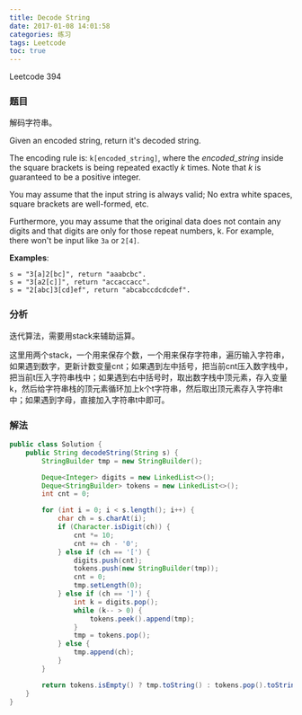 ```yaml
---
title: Decode String
date: 2017-01-08 14:01:58
categories: 练习
tags: Leetcode
toc: true
---
```


Leetcode 394

### 题目

解码字符串。

Given an encoded string, return it's decoded string.

The encoding rule is: `k[encoded_string]`, where the *encoded_string* inside the square brackets is being repeated exactly _k_ times. Note that _k_ is guaranteed to be a positive integer.

You may assume that the input string is always valid; No extra white spaces, square brackets are well-formed, etc.

Furthermore, you may assume that the original data does not contain any digits and that digits are only for those repeat numbers, k. For example, there won't be input like `3a` or `2[4]`.

__Examples__:

```
s = "3[a]2[bc]", return "aaabcbc".
s = "3[a2[c]]", return "accaccacc".
s = "2[abc]3[cd]ef", return "abcabccdcdcdef".
```

### 分析

迭代算法，需要用stack来辅助运算。

这里用两个stack，一个用来保存个数，一个用来保存字符串，遍历输入字符串，如果遇到数字，更新计数变量cnt；如果遇到左中括号，把当前cnt压入数字栈中，把当前t压入字符串栈中；如果遇到右中括号时，取出数字栈中顶元素，存入变量k，然后给字符串栈的顶元素循环加上k个t字符串，然后取出顶元素存入字符串t中；如果遇到字母，直接加入字符串t中即可。

### 解法

```java
public class Solution {
    public String decodeString(String s) {
        StringBuilder tmp = new StringBuilder();

        Deque<Integer> digits = new LinkedList<>();
        Deque<StringBuilder> tokens = new LinkedList<>();
        int cnt = 0;

        for (int i = 0; i < s.length(); i++) {
            char ch = s.charAt(i);
            if (Character.isDigit(ch)) {
                cnt *= 10;
                cnt += ch - '0';
            } else if (ch == '[') {
                digits.push(cnt);
                tokens.push(new StringBuilder(tmp));
                cnt = 0;
                tmp.setLength(0);
            } else if (ch == ']') {
                int k = digits.pop();
                while (k-- > 0) {
                    tokens.peek().append(tmp);
                }
                tmp = tokens.pop();
            } else {
                tmp.append(ch);
            }
        }

        return tokens.isEmpty() ? tmp.toString() : tokens.pop().toString();
    }
}
```